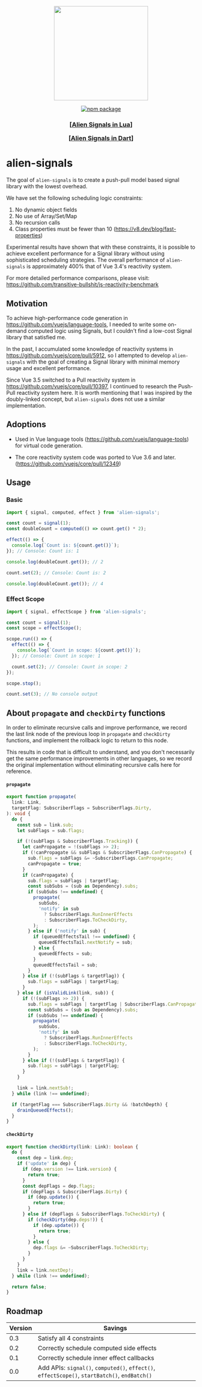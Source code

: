 <p align="center">
	<img src="assets/logo.png" width="250"><br>
<p>

<p align="center">
	<a href="https://npmjs.com/package/alien-signals"><img src="https://badgen.net/npm/v/alien-signals" alt="npm package"></a>
</p>

<h3 align="center">
    <p>[<a href="https://github.com/YanqingXu/alien-signals-in-lua">Alien Signals in Lua</a>]</p>
    <p>[<a href="https://github.com/medz/alien-signals-dart">Alien Signals in Dart</a>]</p>
</h3>

# alien-signals

The goal of `alien-signals` is to create a push-pull model based signal library with the lowest overhead.

We have set the following scheduling logic constraints:

1. No dynamic object fields
2. No use of Array/Set/Map
3. No recursion calls
4. Class properties must be fewer than 10 (https://v8.dev/blog/fast-properties)

Experimental results have shown that with these constraints, it is possible to achieve excellent performance for a Signal library without using sophisticated scheduling strategies. The overall performance of `alien-signals` is approximately 400% that of Vue 3.4's reactivity system.

For more detailed performance comparisons, please visit: https://github.com/transitive-bullshit/js-reactivity-benchmark

## Motivation

To achieve high-performance code generation in https://github.com/vuejs/language-tools, I needed to write some on-demand computed logic using Signals, but I couldn't find a low-cost Signal library that satisfied me.

In the past, I accumulated some knowledge of reactivity systems in https://github.com/vuejs/core/pull/5912, so I attempted to develop `alien-signals` with the goal of creating a Signal library with minimal memory usage and excellent performance.

Since Vue 3.5 switched to a Pull reactivity system in https://github.com/vuejs/core/pull/10397, I continued to research the Push-Pull reactivity system here. It is worth mentioning that I was inspired by the doubly-linked concept, but `alien-signals` does not use a similar implementation.

## Adoptions

- Used in Vue language tools (https://github.com/vuejs/language-tools) for virtual code generation.

- The core reactivity system code was ported to Vue 3.6 and later. (https://github.com/vuejs/core/pull/12349)

## Usage

### Basic

```ts
import { signal, computed, effect } from 'alien-signals';

const count = signal(1);
const doubleCount = computed(() => count.get() * 2);

effect(() => {
  console.log(`Count is: ${count.get()}`);
}); // Console: Count is: 1

console.log(doubleCount.get()); // 2

count.set(2); // Console: Count is: 2

console.log(doubleCount.get()); // 4
```

### Effect Scope

```ts
import { signal, effectScope } from 'alien-signals';

const count = signal(1);
const scope = effectScope();

scope.run(() => {
  effect(() => {
    console.log(`Count in scope: ${count.get()}`);
  }); // Console: Count in scope: 1

  count.set(2); // Console: Count in scope: 2
});

scope.stop();

count.set(3); // No console output
```

## About `propagate` and `checkDirty` functions

In order to eliminate recursive calls and improve performance, we record the last link node of the previous loop in `propagate` and `checkDirty` functions, and implement the rollback logic to return to this node.

This results in code that is difficult to understand, and you don't necessarily get the same performance improvements in other languages, so we record the original implementation without eliminating recursive calls here for reference.

#### `propagate`

```ts
export function propagate(
  link: Link,
  targetFlag: SubscriberFlags = SubscriberFlags.Dirty,
): void {
  do {
    const sub = link.sub;
    let subFlags = sub.flags;

    if (!(subFlags & SubscriberFlags.Tracking)) {
      let canPropagate = !(subFlags >> 2);
      if (!canPropagate && subFlags & SubscriberFlags.CanPropagate) {
        sub.flags = subFlags &= ~SubscriberFlags.CanPropagate;
        canPropagate = true;
      }
      if (canPropagate) {
        sub.flags = subFlags | targetFlag;
        const subSubs = (sub as Dependency).subs;
        if (subSubs !== undefined) {
          propagate(
            subSubs,
            'notify' in sub
              ? SubscriberFlags.RunInnerEffects
              : SubscriberFlags.ToCheckDirty,
          );
        } else if ('notify' in sub) {
          if (queuedEffectsTail !== undefined) {
            queuedEffectsTail.nextNotify = sub;
          } else {
            queuedEffects = sub;
          }
          queuedEffectsTail = sub;
        }
      } else if (!(subFlags & targetFlag)) {
        sub.flags = subFlags | targetFlag;
      }
    } else if (isValidLink(link, sub)) {
      if (!(subFlags >> 2)) {
        sub.flags = subFlags | targetFlag | SubscriberFlags.CanPropagate;
        const subSubs = (sub as Dependency).subs;
        if (subSubs !== undefined) {
          propagate(
            subSubs,
            'notify' in sub
              ? SubscriberFlags.RunInnerEffects
              : SubscriberFlags.ToCheckDirty,
          );
        }
      } else if (!(subFlags & targetFlag)) {
        sub.flags = subFlags | targetFlag;
      }
    }

    link = link.nextSub!;
  } while (link !== undefined);

  if (targetFlag === SubscriberFlags.Dirty && !batchDepth) {
    drainQueuedEffects();
  }
}
```

#### `checkDirty`

```ts
export function checkDirty(link: Link): boolean {
  do {
    const dep = link.dep;
    if ('update' in dep) {
      if (dep.version !== link.version) {
        return true;
      }
      const depFlags = dep.flags;
      if (depFlags & SubscriberFlags.Dirty) {
        if (dep.update()) {
          return true;
        }
      } else if (depFlags & SubscriberFlags.ToCheckDirty) {
        if (checkDirty(dep.deps!)) {
          if (dep.update()) {
            return true;
          }
        } else {
          dep.flags &= ~SubscriberFlags.ToCheckDirty;
        }
      }
    }
    link = link.nextDep!;
  } while (link !== undefined);

  return false;
}
```

## Roadmap

| Version | Savings                                                                                       |
| ------- | --------------------------------------------------------------------------------------------- |
| 0.3     | Satisfy all 4 constraints                                                                     |
| 0.2     | Correctly schedule computed side effects                                                      |
| 0.1     | Correctly schedule inner effect callbacks                                                     |
| 0.0     | Add APIs: `signal()`, `computed()`, `effect()`, `effectScope()`, `startBatch()`, `endBatch()` |
